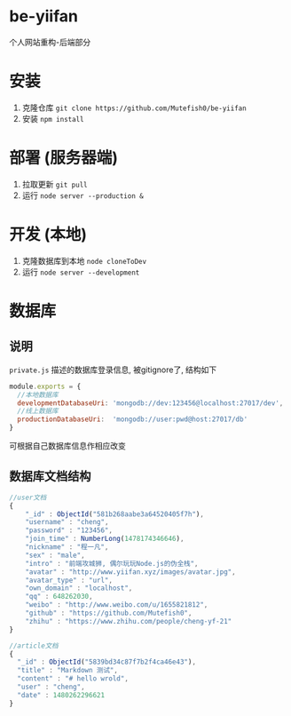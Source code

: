 # be-yiifan
个人网站重构-后端部分

# 安装
  1. 克隆仓库 `git clone https://github.com/Mutefish0/be-yiifan`
  2. 安装 `npm install`

# 部署 (服务器端)
  1. 拉取更新 `git pull`
  2. 运行 `node server --production &`

# 开发 (本地)
  1. 克隆数据库到本地 `node cloneToDev`
  2. 运行 `node server --development`

# 数据库
  ## 说明
  `private.js` 描述的数据库登录信息, 被gitignore了, 结构如下
  ```js
  module.exports = {
    //本地数据库
    developmentDatabaseUri: 'mongodb://dev:123456@localhost:27017/dev',
    //线上数据库
    productionDatabaseUri:  'mongodb://user:pwd@host:27017/db'
  }
  ```
  可根据自己数据库信息作相应改变

  ## 数据库文档结构

  ```js
  //user文档
  {
      "_id" : ObjectId("581b268aabe3a64520405f7h"),
      "username" : "cheng",
      "password" : "123456",
      "join_time" : NumberLong(1478174346646),
      "nickname" : "程一凡",
      "sex" : "male",
      "intro" : "前端攻城狮, 偶尔玩玩Node.js的伪全栈",
      "avatar" : "http://www.yiifan.xyz/images/avatar.jpg",
      "avatar_type" : "url",
      "own_domain" : "localhost",
      "qq" : 648262030,
      "weibo" : "http://www.weibo.com/u/1655821812",
      "github" : "https://github.com/Mutefish0",
      "zhihu" : "https://www.zhihu.com/people/cheng-yf-21"
  }

  //article文档
  {
    "_id" : ObjectId("5839bd34c87f7b2f4ca46e43"),
    "title" : "Markdown 测试",
    "content" : "# hello wrold",
    "user" : "cheng",
    "date" : 1480262296621
}

  ```

  
